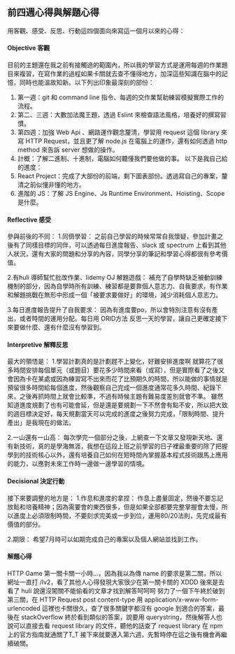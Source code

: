 ## 前四週心得與解題心得
用客觀、感受、反思、行動這四個面向來寫這一個月以來的心得：

#### Objective 客觀
目前的主題還在我之前有接觸過的範圍內，所以我的學習方式是運用每週的作業題目來複習，在寫作業的過程如果卡關就去查不懂得地方，加深這些知識在腦中的記憶，同時也能溫故知新。以下列出印象最深刻的部份：

1. 第一週：git 和 command line 指令、每週的交作業幫助練習模擬實際工作的流程。
2. 第二、三週：大數加法魔王題，透過 Eslint 來檢查語法風格，培養好的撰寫習慣。
3. 第四週：加強 Web Api 、網路運作觀念釐清，學習用 request 這個 library 來寫 HTTP Request，並且更了解 node.js 在電腦上的運作，還有如何透過 http method 來告訴 server 想做的操作。
4. 計概：了解二進制、十進制，電腦如何聽懂我們要他做的事。
以下是我自己給的進度：
5. React Project：完成了大部份的前端，剩下圖表部份。透過寫自己的專案，釐清之前似懂非懂的地方。
6. 進階的 JS：了解 JS Engine、Js Runtime Environment、Hoisting、Scope 是什麼。 

#### Reflective 感受
參與前後的不同：
1.同儕學習：
之前自己學習的時候常常自我懷疑，參加計畫之後有了同樣目標的同伴，可以透過每日進度報告、slack 或 spectrum 上看到其他人狀況，還有大家的問題和分享的內容，同學分享的筆記和學習心得都很有參考價值。

2.有huli 導師幫忙批改作業、lidemy OJ 解題遊戲：
補充了自學時缺乏被動訓練機制的部分，因為自學時所有訓練、練習都是要靠個人意志力、自我要求，有作業和解題挑戰在無形中形成一個「被要求要做好」的環境，減少消耗個人意志力。

3.每日進度報告提升了自我要求：
因為有進度要po，所以會特別注意有沒有產出，或者時間的運用分配。每日用 ORID方法 反思一天的學習，讓自己更確定接下來要做什麼、還有什麼沒有學習到。

#### Interpretive 解釋反思
最大的領悟是：
1.學習計劃真的是計劃趕不上變化，好難安排進度啊
就算花了很多時間安排每個單元（或題目）要花多少時間來看（或寫），但是實際看了之後又會因為卡在某處或因為練習寫不出來而花了比預期久的時間，所以能做的事情就是預留很多時間給每個進度，然後觀察自己完成一個進度通常花多久時間、紀錄下來，之後再抓時間上就會比較準，不過有時候主題有難易度差別就會不準。
雖然知道進度規劃了也有可能會延，但是還是要規劃一下不然會有點不安，所以把大致的週目標決定好，每天規劃當天可以完成的進度之後努力完成，「限制時間、提升產出」是我現在的做法。

2.一山還有一山高：
每次學完一個部分之後，上網查一下文章又發現新天地、還有新技術，真的是學海無涯，我想在這段上班之前學習的日子裡最重要的除了把握學到的技術核心以外，還有培養自己如何在短時間內掌握基本程式技術跟馬上應用的能力，以應對未來工作時一邊做一邊學習的情境。

#### Decisional 決定行動
接下來要調整的地方是：
1.作息和進度的拿捏：
作息上盡量固定，然後不要忘記放鬆和培養精神；因為需要會的東西很多，但是如果全部都要完整掌握會太慢，所以進度上必須限制時間，不要刻求完美或一步到位，運用80/20法則，先完成最有價值的部分。

2.期限：
希望7月時可以如期完成自己的專案以及個人網站並找到工作。

#### 解題心得
HTTP Game 第一關卡關一小時...，因為我以為傳 name 的要求是第二關，所以網址一直打 /lv2，看了其他人心得發現大家很少在第一關卡關的 XDDD 後來是去看了 huli 說還沒闖關不能偷看的文章才找到解答呵呵呵
努力了一個下午終於破到第三關，在 HTTP Request post content-type 用 application/x-www-form-urlencoded 這裡也卡關很久，查了很多關鍵字都沒有 google 到適合的答案，最後在 stackOverflow 終於看到類似的答案，說要用 querystring，然後解答人也說可以直接去看 request library 的文件，聽他的話查了 request library 在 npm 上的官方指南就通關了T_T
接下來就要邁入第六週，先暫時停在這之後有機會再繼續破關。 

